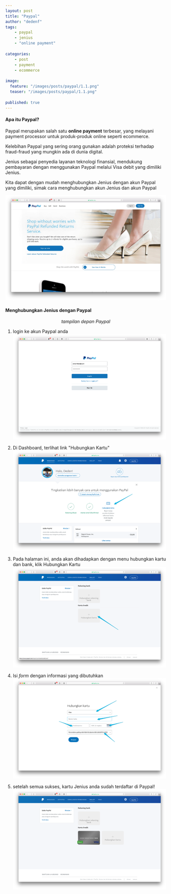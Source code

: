 ```yaml
---
layout: post
title: "Paypal"
author: "dedenf"
tags:
    - paypal
    - jenius
    - "online payment"

categories:
    - post
    - payment
    - ecommerce

image:
  feature: "/images/posts/paypal/1.1.png"
  teaser: "/images/posts/paypal/1.1.png"
  
published: true
---
```


#### Apa itu Paypal?
Paypal merupakan salah satu **online payment** terbesar, yang melayani payment processor untuk produk-produk online seperti ecommerce.

Kelebihan Paypal yang sering orang gunakan adalah proteksi terhadap fraud-fraud yang mungkin ada di dunia digital.

Jenius sebagai penyedia layanan teknologi finansial, mendukung pembayaran dengan menggunakan Paypal melalui Visa debit yang dimiliki Jenius.

Kita dapat dengan mudah menghubungkan Jenius dengan akun Paypal yang dimiliki, simak cara menghubungkan akun Jenius dan akun Paypal

![](/images/posts/paypal/1.jpg)
<!-- more -->

#### Menghubungkan Jenius dengan Paypal

<p style="text-align: center;font-style:italic;"> tampilan depan Paypal </p>

1. login ke akun Paypal anda
![login](/images/posts/paypal/1.1.png)

2. Di Dashboard, terlihat link "Hubungkan Kartu"
![dashboard hubungkan kartu](/images/posts/paypal/2.png)

3. Pada halaman ini, anda akan dihadapkan dengan menu hubungkan kartu dan bank, klik Hubungkan Kartu
![hubungkan kartu](/images/posts/paypal/3.png)

4. Isi *form* dengan informasi yang dibutuhkan
![](/images/posts/paypal/5.png)

5. setelah semua sukses, kartu Jenius anda sudah terdaftar di Paypal!
![jenius card registered](/images/posts/paypal/6.png)

